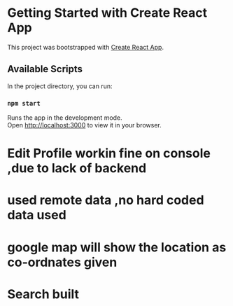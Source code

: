 # Getting Started with Create React App

This project was bootstrapped with [Create React App](https://github.com/facebook/create-react-app).

## Available Scripts

In the project directory, you can run:

### `npm start`

Runs the app in the development mode.\
Open [http://localhost:3000](http://localhost:3000) to view it in your browser.

# Edit Profile workin fine on console ,due to lack of backend 
# used remote data ,no hard coded data used 
# google map will show the location as co-ordnates given
# Search built 

